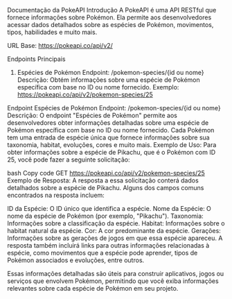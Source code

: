 Documentação da PokeAPI
Introdução
A PokeAPI é uma API RESTful que fornece informações sobre Pokémon. Ela permite aos desenvolvedores acessar dados detalhados sobre as espécies de Pokémon, movimentos, tipos, habilidades e muito mais.

URL Base: https://pokeapi.co/api/v2/

Endpoints Principais
1. Espécies de Pokémon
Endpoint: /pokemon-species/{id ou nome}
Descrição: Obtém informações sobre uma espécie de Pokémon específica com base no ID ou nome fornecido.
Exemplo: https://pokeapi.co/api/v2/pokemon-species/25

Endpoint Espécies de Pokémon
Endpoint: /pokemon-species/{id ou nome}
Descrição: O endpoint "Espécies de Pokémon" permite aos desenvolvedores obter informações detalhadas sobre uma espécie de Pokémon específica com base no ID ou nome fornecido. Cada Pokémon tem uma entrada de espécie única que fornece informações sobre sua taxonomia, habitat, evoluções, cores e muito mais.
Exemplo de Uso:
Para obter informações sobre a espécie de Pikachu, que é o Pokémon com ID 25, você pode fazer a seguinte solicitação:

bash
Copy code
GET https://pokeapi.co/api/v2/pokemon-species/25
Exemplo de Resposta:
A resposta a essa solicitação conterá dados detalhados sobre a espécie de Pikachu. Alguns dos campos comuns encontrados na resposta incluem:

ID da Espécie: O ID único que identifica a espécie.
Nome da Espécie: O nome da espécie de Pokémon (por exemplo, "Pikachu").
Taxonomia: Informações sobre a classificação da espécie.
Habitat: Informações sobre o habitat natural da espécie.
Cor: A cor predominante da espécie.
Gerações: Informações sobre as gerações de jogos em que essa espécie apareceu.
A resposta também incluirá links para outras informações relacionadas à espécie, como movimentos que a espécie pode aprender, tipos de Pokémon associados e evoluções, entre outros.

Essas informações detalhadas são úteis para construir aplicativos, jogos ou serviços que envolvem Pokémon, permitindo que você exiba informações relevantes sobre cada espécie de Pokémon em seu projeto.